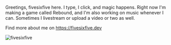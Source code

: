 Greetings, fivesixfive here. I type, I click, and magic happens. Right now I'm making a game called Rebound, and I'm also working on music whenever I can. Sometimes I livestream or upload a video or two as well.

Find more about me on
https://fivesixfive.dev

<p><img src="https://github-readme-stats.vercel.app/api/top-langs?username=thefivesixfive&show_icons=true&locale=en&theme=dracula" alt="fivesixfive" /></p>
